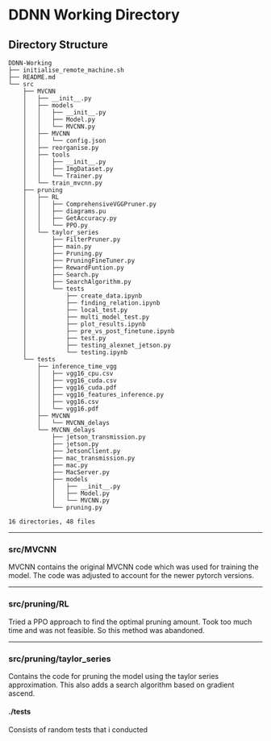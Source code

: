 # DDNN Working Directory

## Directory Structure

```
DDNN-Working
├── initialise_remote_machine.sh
├── README.md
└── src
    ├── MVCNN
    │   ├── __init__.py
    │   ├── models
    │   │   ├── __init__.py
    │   │   ├── Model.py
    │   │   └── MVCNN.py
    │   ├── MVCNN
    │   │   └── config.json
    │   ├── reorganise.py
    │   ├── tools
    │   │   ├── __init__.py
    │   │   ├── ImgDataset.py
    │   │   └── Trainer.py
    │   └── train_mvcnn.py
    ├── pruning
    │   ├── RL
    │   │   ├── ComprehensiveVGGPruner.py
    │   │   ├── diagrams.pu
    │   │   ├── GetAccuracy.py
    │   │   └── PPO.py
    │   └── taylor_series
    │       ├── FilterPruner.py
    │       ├── main.py
    │       ├── Pruning.py
    │       ├── PruningFineTuner.py
    │       ├── RewardFuntion.py
    │       ├── Search.py
    │       ├── SearchAlgorithm.py
    │       └── tests
    │           ├── create_data.ipynb
    │           ├── finding_relation.ipynb
    │           ├── local_test.py
    │           ├── multi_model_test.py
    │           ├── plot_results.ipynb
    │           ├── pre_vs_post_finetune.ipynb
    │           ├── test.py
    │           ├── testing_alexnet_jetson.py
    │           └── testing.ipynb
    └── tests
        ├── inference_time_vgg
        │   ├── vgg16_cpu.csv
        │   ├── vgg16_cuda.csv
        │   ├── vgg16_cuda.pdf
        │   ├── vgg16_features_inference.py
        │   ├── vgg16.csv
        │   └── vgg16.pdf
        ├── MVCNN
        │   └── MVCNN_delays
        └── MVCNN_delays
            ├── jetson_transmission.py
            ├── jetson.py
            ├── JetsonClient.py
            ├── mac_transmission.py
            ├── mac.py
            ├── MacServer.py
            ├── models
            │   ├── __init__.py
            │   ├── Model.py
            │   └── MVCNN.py
            └── pruning.py

16 directories, 48 files
```

---

### src/MVCNN

MVCNN contains the original MVCNN code which was used for training the model. The code was adjusted to account for the newer pytorch versions.

---

### src/pruning/RL

Tried a PPO approach to find the optimal pruning amount. Took too much time and was not feasible. So this method was abandoned.

---

### src/pruning/taylor_series

Contains the code for pruning the model using the taylor series approximation. This also adds a search algorithm based on gradient ascend.

#### ./tests

Consists of random tests that i conducted
